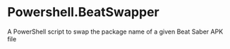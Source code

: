 # Powershell.BeatSwapper
A PowerShell script to swap the package name of a given Beat Saber APK file
